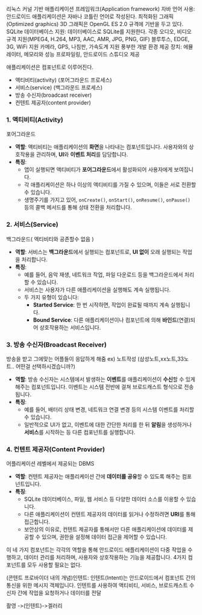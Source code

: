 리눅스 커널 기반
애플리케이션 프레임워크(Application framework)
자바 언어 사용: 안드로이드 애플리케이션은 자바나 코틀린 언어로 작성된다.
최적화된 그래픽(Optimized graphics)
3D 그래픽은 OpenGL ES 2.0 규격에 기반을 두고 있다.
SQLite 데이터베이스 지원: 데이터베이스로 SQLite를 지원한다.
각종 오디오, 비디오 규격 지원(MPEG4, H.264, MP3, AAC, AMR, JPG, PNG, GIF)
블루투스, EDGE, 3G, WiFi 지원
카메라, GPS, 나침판, 가속도계 지원
풍부한 개발 환경 제공 장치: 에뮬레이터, 메모리와 성능 프로파일링, 안드로이드 스튜디오 제공


애플리케이션은 컴포넌트로 이루어진다.

- 액티비티(activity) (포어그라운드 프로세스)
- 서비스(service)     (백그라운드 프로세스)
- 방송 수신자(broadcast receiver)
- 컨텐트 제공자(content provider)

### 1. **액티비티(Activity)**
포어그라운드

- **역할**: 액티비티는 애플리케이션의 **화면**을 나타내는 컴포넌트입니다. 사용자와의 상호작용을 관리하며, **UI**와 **이벤트 처리**를 담당합니다.
- **특징**:
    - 앱이 실행되면 액티비티가 **포어그라운드**에서 활성화되어 사용자에게 보여집니다.
    - 각 애플리케이션은 하나 이상의 액티비티를 가질 수 있으며, 이들은 서로 전환할 수 있습니다.
    - 생명주기를 가지고 있어, `onCreate()`, `onStart()`, `onResume()`, `onPause()` 등의 콜백 메서드를 통해 상태 전환을 처리합니다.

### 2. **서비스(Service)**
 백그라운드( 엑티비티와 공존할수 없음 )

- **역할**: 서비스는 **백그라운드**에서 실행되는 컴포넌트로, **UI 없이** 오래 실행되는 작업을 처리합니다.
- **특징**:
    - 예를 들어, 음악 재생, 네트워크 작업, 파일 다운로드 등을 백그라운드에서 처리할 수 있습니다.
    - 서비스는 사용자가 다른 애플리케이션을 실행해도 계속 실행됩니다.
    - 두 가지 유형이 있습니다:
        - **Started Service**: 한 번 시작하면, 작업이 완료될 때까지 계속 실행됩니다.
        - **Bound Service**: 다른 애플리케이션이나 컴포넌트에 의해 **바인드**(연결)되어 상호작용하는 서비스입니다.

### 3. **방송 수신자(Broadcast Receiver)**
방송을 받고 그에맞는 어플들이 응답하게 해줌 
ex) 노트작성 (삼성노트,xx노트,33노트..  어떤걸 선택하시겠습니까?)
- **역할**: 방송 수신자는 시스템에서 발생하는 **이벤트**를 애플리케이션이 **수신**할 수 있게 해주는 컴포넌트입니다. 이벤트는 시스템 전반에 걸쳐 브로드캐스트 형식으로 전송됩니다.
- **특징**:
    - 예를 들어, 배터리 상태 변경, 네트워크 연결 변경 등의 시스템 이벤트를 처리할 수 있습니다.
    - 일반적으로 UI가 없고, 이벤트에 대한 간단한 처리를 한 뒤 **알림**을 생성하거나 **서비스**를 시작하는 등 다른 컴포넌트를 실행합니다.

### 4. **컨텐트 제공자(Content Provider)**
어플리케이션 레벨에서 제공되는 DBMS
- **역할**: 컨텐트 제공자는 애플리케이션 간에 **데이터를 공유**할 수 있도록 해주는 컴포넌트입니다.
- **특징**:
    - SQLite 데이터베이스, 파일, 웹 서비스 등 다양한 데이터 소스를 이용할 수 있습니다.
    - 다른 애플리케이션이 컨텐트 제공자의 데이터를 읽거나 수정하려면 **URI**를 통해 접근합니다.
    - 보안상의 이유로, 컨텐트 제공자를 통해서만 다른 애플리케이션에 데이터를 제공할 수 있으며, 권한을 설정해 데이터 접근을 제어할 수 있습니다.

이 네 가지 컴포넌트는 각각의 역할을 통해 안드로이드 애플리케이션이 다중 작업을 수행하고, 데이터 관리를 처리하며, 사용자와 상호작용하는 기능을 제공합니다.
4가지 컴포넌트를 모두 사용할 필요는 없다.

(콘텐트 프로바이더 내의 개념)인텐트: 인텐트(Intent)는 안드로이드에서 컴포넌트 간의 통신을 위한 메시지 객체입니다. 인텐트를 사용하여 액티비티, 서비스, 브로드캐스트 수신자 간에 작업을 요청하거나 데이터를 전달

촬영 ->(인텐트)->겔러리